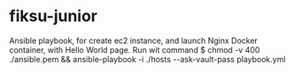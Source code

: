 # fiksu-junior
Ansible playbook, for create ec2 instance, and launch Nginx Docker container, with Hello World page.
Run wit command
$ chmod -v 400 ./ansible.pem && ansible-playbook -i ./hosts --ask-vault-pass playbook.yml 
